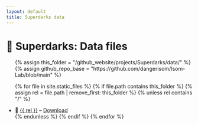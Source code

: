```yaml
---
layout: default
title: Superdarks data
---
```


# 🧬 Superdarks: Data files

<!-- build: {{ site.time }} | rev: {{ site.github.build_revision }} -->

<ul>
{% assign this_folder = "/github_website/projects/Superdarks/data/" %}
{% assign github_repo_base = "https://github.com/dangerisom/Isom-Lab/blob/main" %}

{% for file in site.static_files %}
  {% if file.path contains this_folder %}
    {% assign rel = file.path | remove_first: this_folder %}
    {% unless rel contains "/" %}
      <li>
        📄 <a href="{{ github_repo_base }}{{ file.path }}" target="_blank" rel="noopener">{{ rel }}</a>
        – <a href="{{ file.path | relative_url }}" download>Download</a>
      </li>
    {% endunless %}
  {% endif %}
{% endfor %}
</ul>
